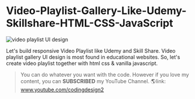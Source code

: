 # Video-Playlist-Gallery-Like-Udemy-Skillshare-HTML-CSS-JavaScript

![video playlist UI design](https://i.ytimg.com/vi/b5mGe608DZ4/hqdefault.jpg)

Let's build responsive Video Playlist like Udemy and Skill Share. Video playlist gallery UI design is most found in educational websites. So, let's create video playlist together with html css &amp; vanilla javascript.

> You can do whatever you want with the code. However if you love my content, you can **SUBSCRIBED** my YouTube Channel.
🌎link: www.youtube.com/codingdesign2
